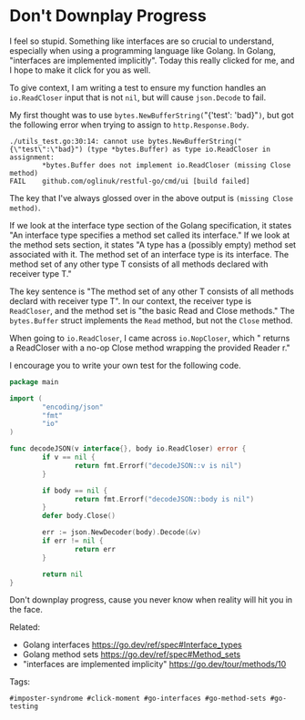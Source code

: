 # Don't Downplay Progress

I feel so stupid. Something like interfaces are so crucial to understand,
especially when using a programming language like Golang. In Golang,
"interfaces are implemented implicitly". Today this really clicked for
me, and I hope to make it click for you as well.

To give context, I am writing a test to ensure my function handles an
`io.ReadCloser` input that is not `nil`, but will cause `json.Decode` to
fail.

My first thought was to use `bytes.NewBufferString(`"{'test': 'bad}"`)`,
but got the following error when trying to assign to
`http.Response.Body`.

```
./utils_test.go:30:14: cannot use bytes.NewBufferString("{\"test\":\"bad}") (type *bytes.Buffer) as type io.ReadCloser in assignment:
        *bytes.Buffer does not implement io.ReadCloser (missing Close method)
FAIL    github.com/oglinuk/restful-go/cmd/ui [build failed]
```

The key that I've always glossed over in the above output is `(missing
Close method)`.

If we look at the interface type section of the Golang specification, it
states "An interface type specifies a method set called its interface."
If we look at the method sets section, it states "A type has a (possibly
empty) method set associated with it. The method set of an interface type
is its interface. The method set of any other type T consists of all
methods declared with receiver type T."

The key sentence is "The method set of any other T consists of all
methods declard with receiver type T". In our context, the receiver type
is `ReadCloser`, and the method set is "the basic Read and Close
methods." The `bytes.Buffer` struct implements the `Read` method, but not
the `Close` method.

When going to `io.ReadCloser`, I came across `io.NopCloser`, which "
returns a ReadCloser with a no-op Close method wrapping the provided
Reader r."

I encourage you to write your own test for the following code.

```Go
package main

import (
        "encoding/json"
        "fmt"
        "io"
)

func decodeJSON(v interface{}, body io.ReadCloser) error {
        if v == nil {
                return fmt.Errorf("decodeJSON::v is nil")
        }

        if body == nil {
                return fmt.Errorf("decodeJSON::body is nil")
        }
        defer body.Close()

        err := json.NewDecoder(body).Decode(&v)
        if err != nil {
                return err
        }

        return nil
}
```

Don't downplay progress, cause you never know when reality will hit you
in the face.

Related:

* Golang interfaces
	<https://go.dev/ref/spec#Interface_types>
* Golang method sets
	<https://go.dev/ref/spec#Method_sets>
* "interfaces are implemented implicity"
	<https://go.dev/tour/methods/10>

Tags:

	#imposter-syndrome #click-moment #go-interfaces #go-method-sets #go-testing
